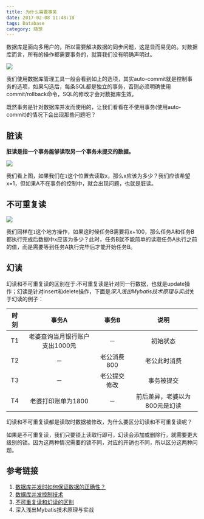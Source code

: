 ```yaml
---
title: 为什么需要事务
date: 2017-02-08 11:48:18
tags: Database
category: 随想
---
```


数据库是面向多用户的，所以需要解决数据的同步问题，这是显而易见的。对数据库而言，所有的操作都需要事务的，就算我们没有明确声明过。

![](/images/65.png)

我们使用数据库管理工具一般会看到如上的选项，其实auto-commit就是控制事务的选项，如果勾选后，每条SQL都是独立的事务，否则必须明确使用commit/rollback命令，SQL的修改才会对数据库生效。

既然事务是针对数据库并发而使用的，让我们看看在不使用事务(使用auto-commit)的情况下会出现那些问题吧？

<!--more-->

## 脏读
**脏读是指一个事务能够读取另一个事务未提交的数据。**

![](/images/66.png)

我们看上图，如果我们在`1`这个位置去读取x，那么x应该为多少？我们应该希望x=1，但如果A不在事务的控制中，就会出现问题，也就是脏读。

## 不可重复读

![](/images/67.png)

我们同样在`1`这个地方操作，如果这时候任务B需要将x+100，那么任务A和任务B都执行完成后数据中x应该为多少？此时，任务B就不能简单的读取任务A执行之前的值，而是需要等到任务A执行完毕后才能开始任务B。

## 幻读

幻读和不可重复读的区别在于:不可重复读是针对同一行数据，也就是update操作；幻读是针对insert和delete操作，下面是*深入浅出Mybatis技术原理与实战*关于幻读的例子：

时刻|事务A|事务B|说明
:---:|:---:|:---:|:---:
T1|老婆查询当月银行账户支出1000元|－|初始状态
T2|－|老公消费800|老公此时消费
T3|－|老公提交修改|事务被提交
T4|老婆打印账单为1800|－|前后差异，老婆以为800元是幻读

幻读和不可重复读都是读取时数据被修改，为什么要区分幻读和不可重复读呢？

如果是不可重复读，我们只要锁上读取行即可，幻读会添加或删除行，就需要更大级别的锁。因为这两种情况需要的锁不同，对应的开销也不同，所以区分这两种问题。

## 参考链接
1. [数据库并发时如何保证数据的正确性？](https://www.zhihu.com/question/29322320)
2. [数据库并发控制技术](http://blog.csdn.net/yanglilibaobao/article/details/1670026)
3. [不可重复读和幻读的区别](http://www.cnblogs.com/itcomputer/articles/5133254.html)
4. 深入浅出Mybatis技术原理与实战